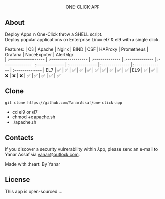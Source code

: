 <p align="center">ONE-CLICK-APP</p>


## About

Deploy Apps in One-Click throw a SHELL script. <br/>
Deploy popular applications on Enterprise Linux el7 & el9 with a single click.

Features:
| OS              | Apache           | Nginx    | BIND   | CSF   | HAProxy   | Prometheus  | Grafana   |  NodeExpoter |  AlertMgr               
| :------------------ | :------------------- | :-------------- | :--------------  | :--------------  | :--------------  | :--------------  | :--------------  | :--------------  | :--------------
| EL7        | :white_check_mark:       | :white_check_mark: | :white_check_mark: | :white_check_mark: | :white_check_mark: | :white_check_mark: | :white_check_mark: | :white_check_mark: | :white_check_mark: | :white_check_mark:
| EL9        | :white_check_mark:       | :white_check_mark: | :x: | :x: | :x: |  :white_check_mark: | :white_check_mark: | :white_check_mark: | :white_check_mark: | :white_check_mark:



## Clone
```
git clone https://github.com/YanarAssaf/one-click-app
```
- cd el9 or el7
- chmod +x apache.sh
- ./apache.sh


## Contacts

If you discover a security vulnerability within App, please send an e-mail to Yanar Assaf via [yanar@outlook.com](mailto:yanar@outlook.com).
<p class="love">Made with :heart: By Yanar</p>

## License

This app is open-sourced ...
